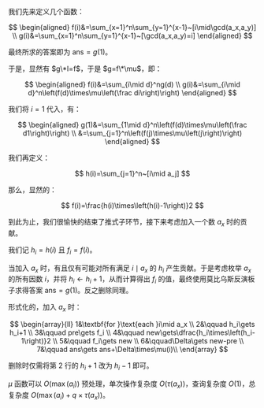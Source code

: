 我们先来定义几个函数：

$$
\begin{aligned}
f(i)&=\sum_{x=1}^n\sum_{y=1}^{x-1}~[i\mid\gcd(a_x,a_y)] \\
g(i)&=\sum_{x=1}^n\sum_{y=1}^{x-1}~[\gcd(a_x,a_y)=i]
\end{aligned}
$$

最终所求的答案即为 $\text{ans}=g(1)$。

于是，显然有 $g\*I=f$，于是 $g=f\*\mu$，即：

$$
\begin{aligned}
f(i)&=\sum_{i\mid d}^ng(d) \\
g(i)&=\sum_{i\mid d}^n\left(f(d)\times\mu\left(\frac di\right)\right)
\end{aligned}
$$

我们将 $i=1$ 代入，有：

$$
\begin{aligned}
g(1)&=\sum_{1\mid d}^n\left(f(d)\times\mu\left(\frac d1\right)\right) \\
  &=\sum_{j=1}^n\left(f(j)\times\mu\left(j\right)\right) 
\end{aligned}
$$

我们再定义：

$$
h(i)=\sum_{j=1}^n~[i\mid a_j]
$$

那么，显然的：

$$
f(i)=\frac{h(i)\times\left(h(i)-1\right)}2
$$

到此为止，我们很愉快的结束了推式子环节，接下来考虑加入一个数 $a_x$ 时的贡献。

我们记 $h_i=h(i)$ 且 $f_i=f(i)$。

当加入 $a_x$ 时，有且仅有可能对所有满足 $i\mid a_x$ 的 $h_i$ 产生贡献。于是考虑枚举 $a_x$ 的所有因数 $i$，并将 $h_i\gets h_i+1$，从而计算得出 $f_i$ 的值，最终使用莫比乌斯反演板子求得答案 $\text{ans}=g(1)$。反之删除同理。

形式化的，加入 $a_x$ 时：

$$
\begin{array}{ll}
1&\textbf{for }\text{each }i\mid a_x \\
2&\qquad h_i\gets h_i+1 \\
3&\qquad pre\gets f_i \\
4&\qquad new\gets\dfrac{h_i\times\left(h_i-1\right)}2 \\
5&\qquad f_i\gets new \\
6&\qquad\Delta\gets new-pre \\
7&\qquad ans\gets ans+\Delta\times\mu(i)\\
\end{array}
$$

删除时仅需将第 $2$ 行的 $h_i+1$ 改为 $h_i-1$ 即可。

$\mu$ 函数可以 $O(\max(a_i))$ 预处理，单次操作复杂度 $O(\tau(a_x))$，查询复杂度 $O(1)$，总复杂度 $O(\max(a_i)+q\times\tau(a_x))$。